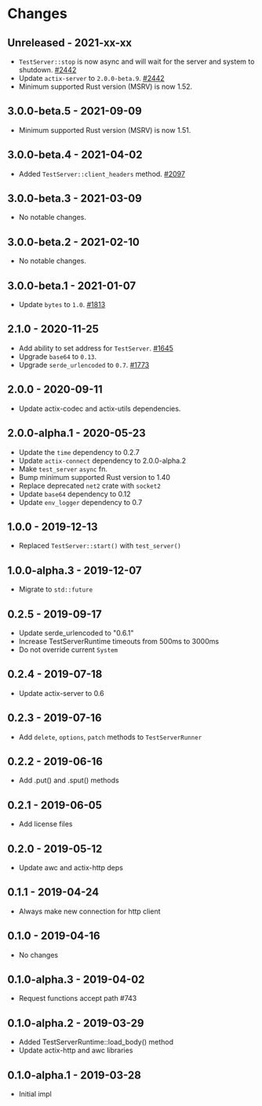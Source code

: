 # Changes

## Unreleased - 2021-xx-xx
* `TestServer::stop` is now async and will wait for the server and system to shutdown. [#2442]
* Update `actix-server` to `2.0.0-beta.9`. [#2442]
* Minimum supported Rust version (MSRV) is now 1.52.

[#2442]: https://github.com/actix/actix-web/pull/2442


## 3.0.0-beta.5 - 2021-09-09
* Minimum supported Rust version (MSRV) is now 1.51.


## 3.0.0-beta.4 - 2021-04-02
* Added `TestServer::client_headers` method. [#2097]

[#2097]: https://github.com/actix/actix-web/pull/2097


## 3.0.0-beta.3 - 2021-03-09
* No notable changes.


## 3.0.0-beta.2 - 2021-02-10
* No notable changes.


## 3.0.0-beta.1 - 2021-01-07
* Update `bytes` to `1.0`. [#1813]

[#1813]: https://github.com/actix/actix-web/pull/1813


## 2.1.0 - 2020-11-25
* Add ability to set address for `TestServer`. [#1645]
* Upgrade `base64` to `0.13`.
* Upgrade `serde_urlencoded` to `0.7`. [#1773]

[#1773]: https://github.com/actix/actix-web/pull/1773
[#1645]: https://github.com/actix/actix-web/pull/1645


## 2.0.0 - 2020-09-11
* Update actix-codec and actix-utils dependencies.


## 2.0.0-alpha.1 - 2020-05-23
* Update the `time` dependency to 0.2.7
* Update `actix-connect` dependency to 2.0.0-alpha.2
* Make `test_server` `async` fn.
* Bump minimum supported Rust version to 1.40
* Replace deprecated `net2` crate with `socket2`
* Update `base64` dependency to 0.12
* Update `env_logger` dependency to 0.7

## 1.0.0 - 2019-12-13
* Replaced `TestServer::start()` with `test_server()`


## 1.0.0-alpha.3 - 2019-12-07
* Migrate to `std::future`


## 0.2.5 - 2019-09-17
* Update serde_urlencoded to "0.6.1"
* Increase TestServerRuntime timeouts from 500ms to 3000ms
* Do not override current `System`


## 0.2.4 - 2019-07-18
* Update actix-server to 0.6


## 0.2.3 - 2019-07-16
* Add `delete`, `options`, `patch` methods to `TestServerRunner`


## 0.2.2 - 2019-06-16
* Add .put() and .sput() methods


## 0.2.1 - 2019-06-05
* Add license files


## 0.2.0 - 2019-05-12
* Update awc and actix-http deps


## 0.1.1 - 2019-04-24
* Always make new connection for http client


## 0.1.0 - 2019-04-16
* No changes


## 0.1.0-alpha.3 - 2019-04-02
* Request functions accept path #743


## 0.1.0-alpha.2 - 2019-03-29
* Added TestServerRuntime::load_body() method
* Update actix-http and awc libraries


## 0.1.0-alpha.1 - 2019-03-28
* Initial impl
